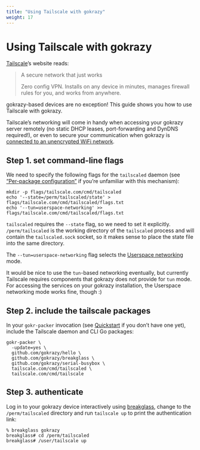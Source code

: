 ```yaml
---
title: "Using Tailscale with gokrazy"
weight: 17
---
```


# Using Tailscale with gokrazy

[Tailscale](https://tailscale.com/)’s website reads:

> A secure network that just works
>
> Zero config VPN. Installs on any device in minutes, manages firewall rules for you, and works from anywhere.

gokrazy-based devices are no exception! This guide shows you how to use
Tailscale with gokrazy.

Tailscale’s networking will come in handy when accessing your gokrazy server
remotely (no static DHCP leases, port-forwarding and DynDNS required!), or even
to secure your communication when gokrazy is [connected to an unencrypted WiFi
network](/userguide/unencrypted-wifi/).

## Step 1. set command-line flags

We need to specify the following flags for the `tailscaled` daemon (see
[“Per-package configuration”](/userguide/package-config) if you’re unfamiliar
with this mechanism):

```shell
mkdir -p flags/tailscale.com/cmd/tailscaled
echo '--state=/perm/tailscaled/state' > flags/tailscale.com/cmd/tailscaled/flags.txt
echo '--tun=userspace-networking' >> flags/tailscale.com/cmd/tailscaled/flags.txt
```

`tailscaled` requires the `--state` flag, so we need to set it
explicitly. `/perm/tailscaled` is the working directory of the `tailscaled`
process and will contain the `tailscaled.sock` socket, so it makes sense to
place the state file into the same directory.

The `--tun=userspace-networking` flag selects the [Userspace
networking](https://tailscale.com/kb/1112/userspace-networking/) mode.

It would be nice to use the `tun`-based networking eventually, but currently
Tailscale requires components that gokrazy does not provide for `tun` mode. For
accessing the services on your gokrazy installation, the Userspace networking
mode works fine, though :)

## Step 2. include the tailscale packages

In your `gokr-packer` invocation (see [Quickstart](/quickstart/) if you don’t
have one yet), include the Tailscale daemon and CLI Go packages:

```shell
gokr-packer \
  -update=yes \
  github.com/gokrazy/hello \
  github.com/gokrazy/breakglass \
  github.com/gokrazy/serial-busybox \
  tailscale.com/cmd/tailscaled \
  tailscale.com/cmd/tailscale
```

## Step 3. authenticate

Log in to your gokrazy device interactively using
[breakglass](https://github.com/gokrazy/breakglass), change to the
`/perm/tailscaled` directory and run `tailscale up` to print the authentication
link:

```shell
% breakglass gokrazy
breakglass# cd /perm/tailscaled
breakglass# /user/tailscale up
```
